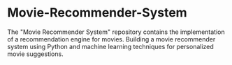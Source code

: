 # Movie-Recommender-System
The "Movie Recommender System" repository contains the implementation of a recommendation engine for movies. Building a movie recommender system using Python and machine learning techniques for personalized movie suggestions.
